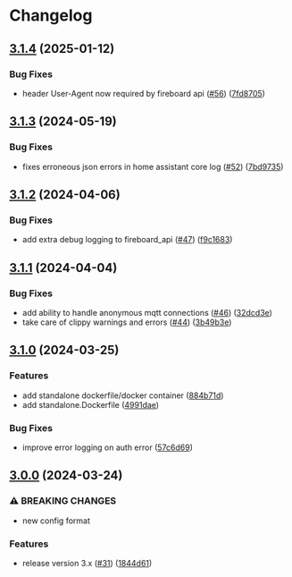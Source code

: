# Changelog

## [3.1.4](https://github.com/gordlea/fireboard2mqtt/compare/v3.1.3...v3.1.4) (2025-01-12)


### Bug Fixes

* header User-Agent now required by fireboard api ([#56](https://github.com/gordlea/fireboard2mqtt/issues/56)) ([7fd8705](https://github.com/gordlea/fireboard2mqtt/commit/7fd87055a843bb20db7ec5f5ca70e80c973e5d9a))

## [3.1.3](https://github.com/gordlea/fireboard2mqtt/compare/v3.1.2...v3.1.3) (2024-05-19)


### Bug Fixes

* fixes erroneous json errors in home assistant core log ([#52](https://github.com/gordlea/fireboard2mqtt/issues/52)) ([7bd9735](https://github.com/gordlea/fireboard2mqtt/commit/7bd9735d3635016ea80960f5433e061ecf01fd27))

## [3.1.2](https://github.com/gordlea/fireboard2mqtt/compare/v3.1.1...v3.1.2) (2024-04-06)


### Bug Fixes

* add extra debug logging to fireboard_api ([#47](https://github.com/gordlea/fireboard2mqtt/issues/47)) ([f9c1683](https://github.com/gordlea/fireboard2mqtt/commit/f9c1683b610d8ccdd16e773b36ad2b77adc911a2))

## [3.1.1](https://github.com/gordlea/fireboard2mqtt/compare/v3.1.0...v3.1.1) (2024-04-04)


### Bug Fixes

* add ability to handle anonymous mqtt connections ([#46](https://github.com/gordlea/fireboard2mqtt/issues/46)) ([32dcd3e](https://github.com/gordlea/fireboard2mqtt/commit/32dcd3ee1f96caf808b5ac061a516d2f778ec4ce))
* take care of clippy warnings and errors ([#44](https://github.com/gordlea/fireboard2mqtt/issues/44)) ([3b49b3e](https://github.com/gordlea/fireboard2mqtt/commit/3b49b3e322a345c5e49c4ac609a8be74353cd199))

## [3.1.0](https://github.com/gordlea/fireboard2mqtt/compare/v3.0.0...v3.1.0) (2024-03-25)


### Features

* add standalone dockerfile/docker container ([884b71d](https://github.com/gordlea/fireboard2mqtt/commit/884b71d0f44788e6e68bfbd1f50b1402e396c99b))
* add standalone.Dockerfile ([4991dae](https://github.com/gordlea/fireboard2mqtt/commit/4991dae75bfb940fc7381c8283fb94810e6abbb7))


### Bug Fixes

* improve error logging on auth error ([57c6d69](https://github.com/gordlea/fireboard2mqtt/commit/57c6d6936e8d1e2cd3baa31b85980061f00c2b89))

## [3.0.0](https://github.com/gordlea/fireboard2mqtt/compare/v2.0.5...v3.0.0) (2024-03-24)


### ⚠ BREAKING CHANGES

* new config format

### Features

* release version 3.x ([#31](https://github.com/gordlea/fireboard2mqtt/issues/31)) ([1844d61](https://github.com/gordlea/fireboard2mqtt/commit/1844d61b97fdbafab450fa4606b0700f5230aa5a))

